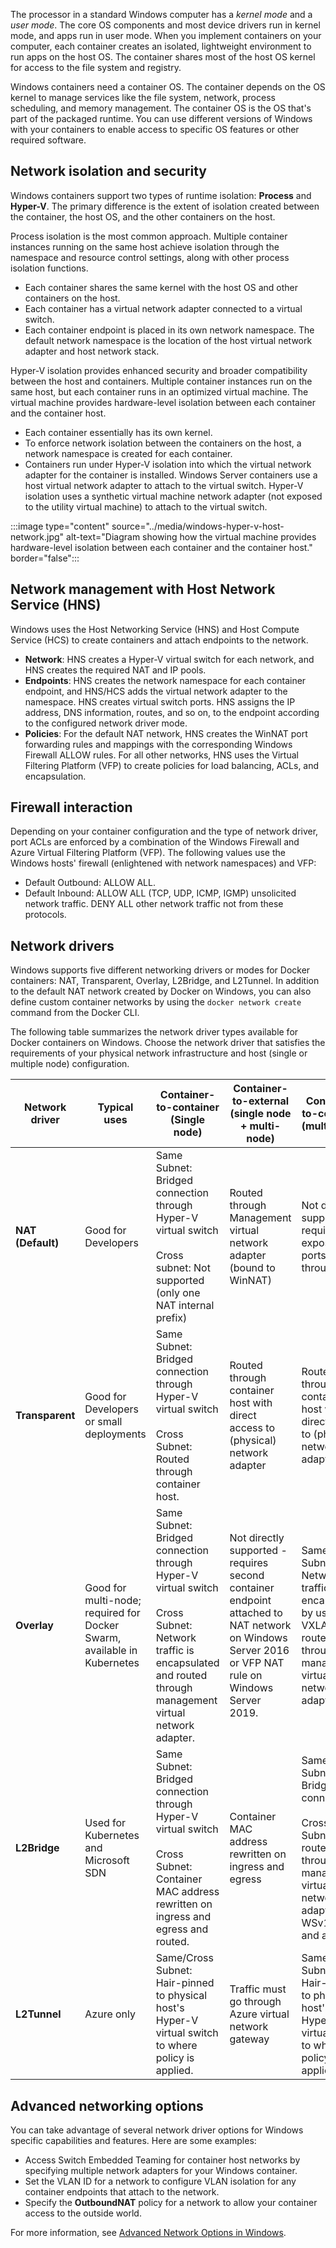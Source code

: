 The processor in a standard Windows computer has a *kernel mode* and a *user mode*. The core OS components and most device drivers run in kernel mode, and apps run in user mode. When you implement containers on your computer, each container creates an isolated, lightweight environment to run apps on the host OS. The container shares most of the host OS kernel for access to the file system and registry.

Windows containers need a container OS. The container depends on the OS kernel to manage services like the file system, network, process scheduling, and memory management. The container OS is the OS that's part of the packaged runtime. You can use different versions of Windows with your containers to enable access to specific OS features or other required software.

## Network isolation and security

Windows containers support two types of runtime isolation: **Process** and **Hyper-V**. The primary difference is the extent of isolation created between the container, the host OS, and the other containers on the host.

Process isolation is the most common approach. Multiple container instances running on the same host achieve isolation through the namespace and resource control settings, along with other process isolation functions.

- Each container shares the same kernel with the host OS and other containers on the host.
- Each container has a virtual network adapter connected to a virtual switch.
- Each container endpoint is placed in its own network namespace. The default network namespace is the location of the host virtual network adapter and host network stack.

Hyper-V isolation provides enhanced security and broader compatibility between the host and containers. Multiple container instances run on the same host, but each container runs in an optimized virtual machine. The virtual machine provides hardware-level isolation between each container and the container host.

- Each container essentially has its own kernel.
- To enforce network isolation between the containers on the host, a network namespace is created for each container.
- Containers run under Hyper-V isolation into which the virtual network adapter for the container is installed. Windows Server containers use a host virtual network adapter to attach to the virtual switch. Hyper-V isolation uses a synthetic virtual machine network adapter (not exposed to the utility virtual machine) to attach to the virtual switch.

:::image type="content" source="../media/windows-hyper-v-host-network.jpg" alt-text="Diagram showing how the virtual machine provides hardware-level isolation between each container and the container host." border="false":::

## Network management with Host Network Service (HNS)

Windows uses the Host Networking Service (HNS) and Host Compute Service (HCS) to create containers and attach endpoints to the network.

- **Network**: HNS creates a Hyper-V virtual switch for each network, and HNS creates the required NAT and IP pools.
- **Endpoints**: HNS creates the network namespace for each container endpoint, and HNS/HCS adds the virtual network adapter to the namespace. HNS creates virtual switch ports. HNS assigns the IP address, DNS information, routes, and so on, to the endpoint according to the configured network driver mode.
- **Policies**: For the default NAT network, HNS creates the WinNAT port forwarding rules and mappings with the corresponding Windows Firewall ALLOW rules. For all other networks, HNS uses the Virtual Filtering Platform (VFP) to create policies for load balancing, ACLs, and encapsulation.

## Firewall interaction

Depending on your container configuration and the type of network driver, port ACLs are enforced by a combination of the Windows Firewall and Azure Virtual Filtering Platform (VFP). The following values use the Windows hosts' firewall (enlightened with network namespaces) and VFP:

- Default Outbound: ALLOW ALL.
- Default Inbound: ALLOW ALL (TCP, UDP, ICMP, IGMP) unsolicited network traffic. DENY ALL other network traffic not from these protocols.

## Network drivers

Windows supports five different networking drivers or modes for Docker containers: NAT, Transparent, Overlay, L2Bridge, and L2Tunnel. In addition to the default NAT network created by Docker on Windows, you can also define custom container networks by using the ```docker network create``` command from the Docker CLI.

The following table summarizes the network driver types available for Docker containers on Windows. Choose the network driver that satisfies the requirements of your physical network infrastructure and host (single or multiple node) configuration.

| Network driver | Typical uses | Container-to-container (Single node) | Container-to-external (single node + multi-node) | Container-to-container (multi-node) |
|-|-|-|-|-|
| **NAT (Default)** | Good for Developers | Same Subnet: Bridged connection through Hyper-V virtual switch<br><br>Cross subnet: Not supported (only one NAT internal prefix) | Routed through Management virtual network adapter (bound to WinNAT) | Not directly supported: requires exposing ports through host |
| **Transparent** | Good for Developers or small deployments | Same Subnet: Bridged connection through Hyper-V virtual switch<br><br>Cross Subnet: Routed through container host. | Routed through container host with direct access to (physical) network adapter | Routed through container host with direct access to (physical) network adapter |
| **Overlay** | Good for multi-node; required for Docker Swarm, available in Kubernetes | Same Subnet: Bridged connection through Hyper-V virtual switch<br><br>Cross Subnet: Network traffic is encapsulated and routed through management virtual network adapter. | Not directly supported - requires second container endpoint attached to NAT network on Windows Server 2016 or VFP NAT rule on Windows Server 2019. | Same/Cross Subnet: Network traffic is encapsulated by using VXLAN and routed through management virtual network adapter |
| **L2Bridge** | Used for Kubernetes and Microsoft SDN | Same Subnet: Bridged connection through Hyper-V virtual switch<br><br>Cross Subnet: Container MAC address rewritten on ingress and egress and routed. | Container MAC address rewritten on ingress and egress | Same Subnet: Bridged connection<br><br>Cross Subnet: routed through management virtual network adapter on WSv1809 and above |
| **L2Tunnel** | Azure only | Same/Cross Subnet: Hair-pinned to physical host's Hyper-V virtual switch to where policy is applied. | Traffic must go through Azure virtual network gateway | Same/Cross Subnet: Hair-pinned to physical host's Hyper-V virtual switch to where policy is applied |

## Advanced networking options

You can take advantage of several network driver options for Windows specific capabilities and features. Here are some examples:

- Access Switch Embedded Teaming for container host networks by specifying multiple network adapters for your Windows container.
- Set the VLAN ID for a network to configure VLAN isolation for any container endpoints that attach to the network.
- Specify the **OutboundNAT** policy for a network to allow your container access to the outside world.

For more information, see [Advanced Network Options in Windows](/virtualization/windowscontainers/container-networking/advanced).
